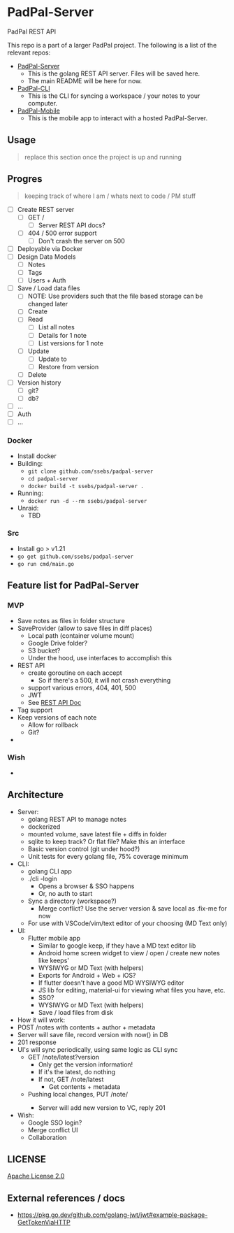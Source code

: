 # PadPal-Server
PadPal REST API 

This repo is a part of a larger PadPal project. The following is a list of the relevant repos:
- [PadPal-Server](https://github.com/ssebs/PadPal-Server/)
  - This is the golang REST API server. Files will be saved here.
  - The main README will be here for now.
- [PadPal-CLI](https://github.com/ssebs/PadPal-CLI/)
  - This is the CLI for syncing a workspace / your notes to your computer.
- [PadPal-Mobile](https://github.com/ssebs/PadPal-Mobile)
  - This is the mobile app to interact with a hosted PadPal-Server.

## Usage
> replace this section once the project is up and running

## Progres
> keeping track of where I am / whats next to code / PM stuff

- [ ] Create REST server
  - [ ] GET /
    - [ ] Server REST API docs?
  - [ ] 404 / 500 error support
    - [ ] Don't crash the server on 500
- [ ] Deployable via Docker
- [ ] Design Data Models
  - [ ] Notes
  - [ ] Tags
  - [ ] Users + Auth
- [ ] Save / Load data files
  - [ ] NOTE: Use providers such that the file based storage can be changed later
  - [ ] Create
  - [ ] Read
    - [ ] List all notes
    - [ ] Details for 1 note
    - [ ] List versions for 1 note
  - [ ] Update
    - [ ] Update to 
    - [ ] Restore from version
  - [ ] Delete
- [ ] Version history
  - [ ] git?
  - [ ] db?
- [ ] ...
- [ ] Auth
- [ ] ...

### Docker
- Install docker
- Building:
  - `git clone github.com/ssebs/padpal-server`
  - `cd padpal-server`
  - `docker build -t ssebs/padpal-server .`
- Running:
  - `docker run -d --rm ssebs/padpal-server`
- Unraid:
  - TBD

### Src
- Install go > v1.21
- `go get github.com/ssebs/padpal-server`
- `go run cmd/main.go`

## Feature list for PadPal-Server
### MVP
- Save notes as files in folder structure
- SaveProvider (allow to save files in diff places)
  - Local path (container volume mount)
  - Google Drive folder?
  - S3 bucket?
  - Under the hood, use interfaces to accomplish this
- REST API
  - create goroutine on each accept
    - So if there's a 500, it will not crash everything
  - support various errors, 404, 401, 500
  - JWT
  - See [REST API Doc](./REST-API.md)
- Tag support
- Keep versions of each note
  - Allow for rollback
  - Git?
- 

### Wish
- 

## Architecture
- Server:
  - golang REST API to manage notes
  - dockerized
  - mounted volume, save latest file + diffs in folder
  - sqlite to keep track? Or flat file? Make this an interface
  - Basic version control (git under hood?)
  - Unit tests for every golang file, 75% coverage minimum
- CLI:
  - golang CLI app
  - ./cli -login 
    - Opens a browser & SSO happens
    - Or, no auth to start
  - Sync a directory (workspace?)
    - Merge conflict? Use the server version & save local as .fix-me for now
  - For use with VSCode/vim/text editor of your choosing (MD Text only)
- UI:
  - Flutter mobile app
    - Similar to google keep, if they have a MD text editor lib
    - Android home screen widget to view / open / create new notes like keeps'
    - WYSIWYG or MD Text (with helpers)
    - Exports for Android + Web + iOS?
    - If flutter doesn't have a good MD WYSIWYG editor
    - JS lib for editing, material-ui for viewing what files you have, etc.
    - SSO?
    - WYSIWYG or MD Text (with helpers)
    - Save / load files from disk
- How it will work:
- POST /notes with contents + author + metadata
- Server will save file, record version with now() in DB
- 201 response
- UI's will sync periodically, using same logic as CLI sync
  - GET /note/latest?version
    - Only get the version information! 
    - If it's the latest, do nothing
    - If not, GET /note/latest
      - Get contents + metadata
  - Pushing local changes, PUT /note/<id>
    - Server will add new version to VC, reply 201
- Wish:
  - Google SSO login?
  - Merge conflict UI
  - Collaboration

## LICENSE
[Apache License 2.0](./LICENSE)

## External references / docs
- https://pkg.go.dev/github.com/golang-jwt/jwt#example-package-GetTokenViaHTTP